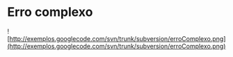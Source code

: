 # Erro complexo #

![http://exemplos.googlecode.com/svn/trunk/subversion/erroComplexo.png](http://exemplos.googlecode.com/svn/trunk/subversion/erroComplexo.png)

